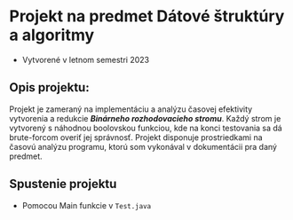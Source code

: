 # Projekt na predmet Dátové štruktúry a algoritmy

* Vytvorené v letnom semestri 2023

## Opis projektu:
Projekt je zameraný na implementáciu a analýzu časovej efektivity vytvorenia a redukcie ***Binárneho rozhodovacieho stromu***.
Každý strom je vytvorený s náhodnou boolovskou funkciou, kde na konci testovania sa dá brute-forcom overiť jej správnosť.
Projekt disponuje prostriedkami na časovú analýzu programu, ktorú som vykonával v dokumentácii pra daný predmet.


## Spustenie projektu
* Pomocou Main funkcie v `Test.java`
